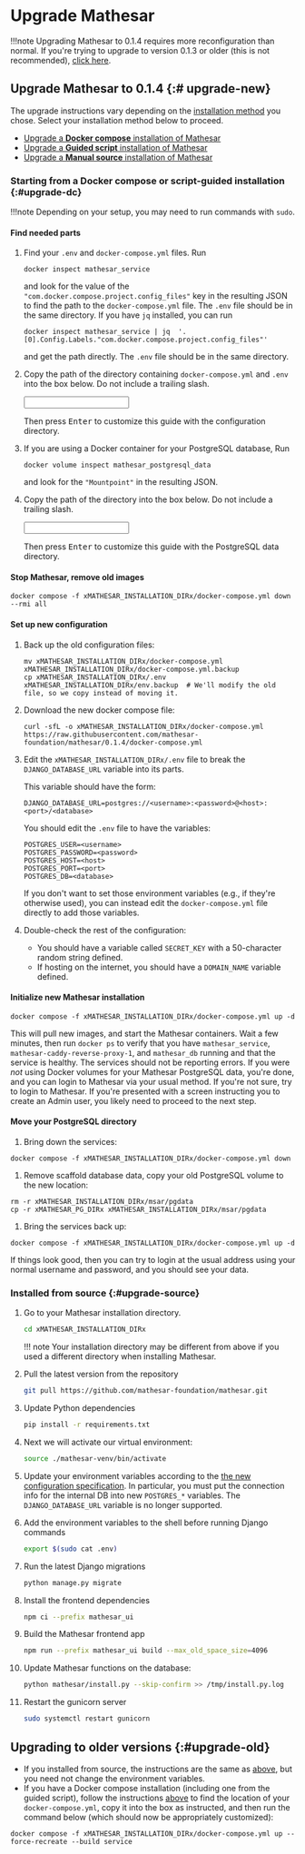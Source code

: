 # Upgrade Mathesar

!!!note
    Upgrading Mathesar to 0.1.4 requires more reconfiguration than normal. If you're trying to upgrade to version 0.1.3 or older (this is not recommended), [click here](#upgrade-old).

## Upgrade Mathesar to 0.1.4 {:# upgrade-new}

The upgrade instructions vary depending on the [installation method](../index.md#installing-mathesar) you chose. Select your installation method below to proceed.

- [Upgrade a **Docker compose** installation of Mathesar](#upgrade-dc)
- [Upgrade a **Guided script** installation of Mathesar](#upgrade-dc)
- [Upgrade a **Manual source** installation of Mathesar](#upgrade-source)

### Starting from a Docker compose or script-guided installation {:#upgrade-dc}

!!!note
    Depending on your setup, you may need to run commands with `sudo`.

#### Find needed parts

1. Find your `.env` and `docker-compose.yml` files. Run
    ```
    docker inspect mathesar_service 
    ```
    and look for the value of the `"com.docker.compose.project.config_files"` key in the resulting JSON to find the path to the `docker-compose.yml` file. The `.env` file should be in the same directory. If you have `jq` installed, you can run
    ```
    docker inspect mathesar_service | jq  '.[0].Config.Labels."com.docker.compose.project.config_files"'
    ```
    and get the path directly. The `.env` file should be in the same directory.

1. Copy the path of the directory containing `docker-compose.yml` and `.env` into the box below. Do not include a trailing slash.

    <input data-input-for="MATHESAR_INSTALLATION_DIR" aria-label="Your Mathesar installation directory"/>

    Then press <kbd>Enter</kbd> to customize this guide with the configuration directory.


1. If you are using a Docker container for your PostgreSQL database, Run
   ```
   docker volume inspect mathesar_postgresql_data
   ```
   and look for the `"Mountpoint"` in the resulting JSON.

1. Copy the path of the directory into the box below. Do not include a trailing slash.

    <input data-input-for="MATHESAR_PG_DIR" aria-label="Your Mathesar Postgres data directory"/>

    Then press <kbd>Enter</kbd> to customize this guide with the PostgreSQL data directory.

#### Stop Mathesar, remove old images

```
docker compose -f xMATHESAR_INSTALLATION_DIRx/docker-compose.yml down --rmi all
```

#### Set up new configuration

1. Back up the old configuration files:
   ```
   mv xMATHESAR_INSTALLATION_DIRx/docker-compose.yml xMATHESAR_INSTALLATION_DIRx/docker-compose.yml.backup
   cp xMATHESAR_INSTALLATION_DIRx/.env xMATHESAR_INSTALLATION_DIRx/env.backup  # We'll modify the old file, so we copy instead of moving it.
   ```

1. Download the new docker compose file:
   ```
   curl -sfL -o xMATHESAR_INSTALLATION_DIRx/docker-compose.yml https://raw.githubusercontent.com/mathesar-foundation/mathesar/0.1.4/docker-compose.yml
   ```

1. Edit the `xMATHESAR_INSTALLATION_DIRx/.env` file to break the `DJANGO_DATABASE_URL` variable into its parts.

   This variable should have the form:
   ```
   DJANGO_DATABASE_URL=postgres://<username>:<password>@<host>:<port>/<database>
   ```
   You should edit the `.env` file to have the variables:
   ```
   POSTGRES_USER=<username>
   POSTGRES_PASSWORD=<password>
   POSTGRES_HOST=<host>
   POSTGRES_PORT=<port>
   POSTGRES_DB=<database>
   ```
   If you don't want to set those environment variables (e.g., if they're otherwise used), you can instead edit the `docker-compose.yml` file directly to add those variables.

1. Double-check the rest of the configuration:

   - You should have a variable called `SECRET_KEY` with a 50-character random string defined.
   - If hosting on the internet, you should have a `DOMAIN_NAME` variable defined.

#### Initialize new Mathesar installation

```
docker compose -f xMATHESAR_INSTALLATION_DIRx/docker-compose.yml up -d
```

This will pull new images, and start the Mathesar containers. Wait a few minutes, then run `docker ps` to verify that you have `mathesar_service`, `mathesar-caddy-reverse-proxy-1`, and `mathesar_db` running and that the service is healthy. The services should not be reporting errors. If you were _not_ using Docker volumes for your Mathesar PostgreSQL data, you're done, and you can login to Mathesar via your usual method. If you're not sure, try to login to Mathesar. If you're presented with a screen instructing you to create an Admin user, you likely need to proceed to the next step.

#### Move your PostgreSQL directory

1. Bring down the services:
```
docker compose -f xMATHESAR_INSTALLATION_DIRx/docker-compose.yml down
```

1. Remove scaffold database data, copy your old PostgreSQL volume to the new location:
```
rm -r xMATHESAR_INSTALLATION_DIRx/msar/pgdata
cp -r xMATHESAR_PG_DIRx xMATHESAR_INSTALLATION_DIRx/msar/pgdata
```

1. Bring the services back up:
```
docker compose -f xMATHESAR_INSTALLATION_DIRx/docker-compose.yml up -d
```

If things look good, then you can try to login at the usual address using your normal username and password, and you should see your data.

### Installed from source {:#upgrade-source}

1. Go to your Mathesar installation directory.

    ```sh
    cd xMATHESAR_INSTALLATION_DIRx
    ```

    !!! note
        Your installation directory may be different from above if you used a different directory when installing Mathesar.

1. Pull the latest version from the repository

    ```sh
    git pull https://github.com/mathesar-foundation/mathesar.git
    ```

1. Update Python dependencies

    ```sh
    pip install -r requirements.txt
    ```

1. Next we will activate our virtual environment:

    ```sh
    source ./mathesar-venv/bin/activate
    ```

1. Update your environment variables according to the [the new configuration specification](../configuration/env-variables.md#db). In particular, you must put the connection info for the internal DB into new `POSTGRES_*` variables. The `DJANGO_DATABASE_URL` variable is no longer supported.

1. Add the environment variables to the shell before running Django commands

    ```sh
    export $(sudo cat .env)
    ```

1. Run the latest Django migrations

    ```sh
    python manage.py migrate
    ```

1. Install the frontend dependencies

    ```sh
    npm ci --prefix mathesar_ui
    ```
      
1. Build the Mathesar frontend app

    ```sh
    npm run --prefix mathesar_ui build --max_old_space_size=4096
    ```

1. Update Mathesar functions on the database:

    ```sh
    python mathesar/install.py --skip-confirm >> /tmp/install.py.log
    ```

1. Restart the gunicorn server

    ```sh
    sudo systemctl restart gunicorn
    ```

## Upgrading to older versions {:#upgrade-old}

- If you installed from source, the instructions are the same as [above](#upgrade-source), but you need not change the environment variables.
- If you have a Docker compose installation (including one from the guided script), follow the instructions [above](#upgrade-dc) to find the location of your `docker-compose.yml`, copy it into the box as instructed, and then run the command below (which should now be appropriately customized):
```
docker compose -f xMATHESAR_INSTALLATION_DIRx/docker-compose.yml up --force-recreate --build service
```
